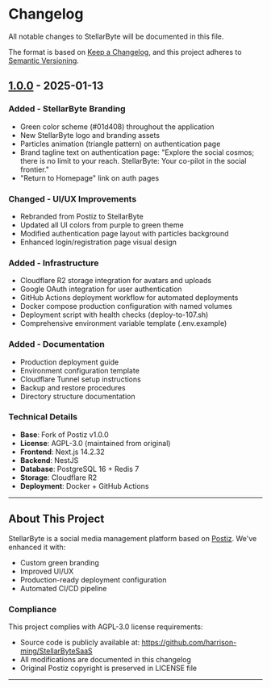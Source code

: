 # Changelog

All notable changes to StellarByte will be documented in this file.

The format is based on [Keep a Changelog](https://keepachangelog.com/en/1.0.0/),
and this project adheres to [Semantic Versioning](https://semver.org/spec/v2.0.0.html).

## [1.0.0] - 2025-01-13

### Added - StellarByte Branding
- Green color scheme (#01d408) throughout the application
- New StellarByte logo and branding assets
- Particles animation (triangle pattern) on authentication page
- Brand tagline text on authentication page: "Explore the social cosmos; there is no limit to your reach. StellarByte: Your co-pilot in the social frontier."
- "Return to Homepage" link on auth pages

### Changed - UI/UX Improvements
- Rebranded from Postiz to StellarByte
- Updated all UI colors from purple to green theme
- Modified authentication page layout with particles background
- Enhanced login/registration page visual design

### Added - Infrastructure
- Cloudflare R2 storage integration for avatars and uploads
- Google OAuth integration for user authentication
- GitHub Actions deployment workflow for automated deployments
- Docker compose production configuration with named volumes
- Deployment script with health checks (deploy-to-107.sh)
- Comprehensive environment variable template (.env.example)

### Added - Documentation
- Production deployment guide
- Environment configuration template
- Cloudflare Tunnel setup instructions
- Backup and restore procedures
- Directory structure documentation

### Technical Details
- **Base**: Fork of Postiz v1.0.0
- **License**: AGPL-3.0 (maintained from original)
- **Frontend**: Next.js 14.2.32
- **Backend**: NestJS
- **Database**: PostgreSQL 16 + Redis 7
- **Storage**: Cloudflare R2
- **Deployment**: Docker + GitHub Actions

---

## About This Project

StellarByte is a social media management platform based on [Postiz](https://github.com/gitroomhq/postiz-app). We've enhanced it with:

- Custom green branding
- Improved UI/UX
- Production-ready deployment configuration
- Automated CI/CD pipeline

### Compliance

This project complies with AGPL-3.0 license requirements:
- Source code is publicly available at: https://github.com/harrison-ming/StellarByteSaaS
- All modifications are documented in this changelog
- Original Postiz copyright is preserved in LICENSE file

---

[1.0.0]: https://github.com/harrison-ming/StellarByteSaaS/releases/tag/v1.0.0
